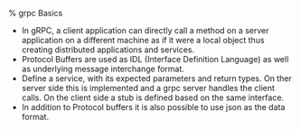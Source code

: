 % grpc Basics

- In gRPC, a client application can directly call a method on a server application on a different machine as if it were a local object thus creating distributed applications and services.
- Protocol Buffers are used as IDL (Interface Definition Language) as well as underlying message interchange format. 
- Define a service, with its expected parameters and return types. On ther server side this is implemented and a grpc server handles the client calls. On the client side a stub is defined based on the same interface. 
- In addition to Protocol buffers it is also possible to use json as the data format. 